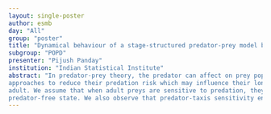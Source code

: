 ```yaml
---
layout: single-poster
author: esmb
day: "All"
group: "poster"
title: "Dynamical behaviour of a stage-structured predator-prey model by incorporating cost and benefits of group defense"
subgroup: "POPD"
presenter: "Pijush Panday"
institution: "Indian Statistical Institute"
abstract: "In predator-prey theory, the predator can affect on prey population by the killing of the prey and by causing predation fear on the prey population. The prey population also adjusts some behavioral
approaches to reduce their predation risk which may influence their long term survival. In the present study, we formulate a predator-prey model dividing the prey population into two stages: juvenile and
adult. We assume that when adult preys are sensitive to predation, they adapt group defense as an anti-predator strategy to lower their predation risk. To include group defense in the adult prey population, we consider Holling type IV functional responses for adult prey and predator interaction. But group defense has a negative effect by decreasing their reproduction potential. A parameter predator-taxis sensitivity introduces to interlink benefits of group defense and its costs. Increasing predator-taxis sensitivity also increases the group defense level of adult preys and benefits them by lowering predation risk. But also causes a detrimental effect by decreasing their reproduction rate simultaneously. We study some mathematical properties such as positivity, boundedness, local stability of equilibrium points, and bifurcation behaviors of the model. Our result suggests that the maturation rate can destabilize the system by producing oscillatory coexistence. For higher maturation rate the predator population suddenly extinct from the system, where oscillatory coexistence may disappear and the system becomes stable around the
predator-free state. We also observe that predator-taxis sensitivity enhances the destabilizing nature of the system. However, for increasing the level of fear, the destabilization vanishes and the system shows stable behavior. It is also observed that predator- taxis sensitivity can be beneficial for adult prey as their density may increase with increasing the values of predator-taxis sensitivity. We also notice that above a threshold value of predator- taxis sensitivity the system shows bistable behavior. Our fear-induced stage-structured model exhibits interesting and rich dynamical behaviors."
---
```

